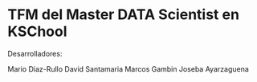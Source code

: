 # TFM del Master DATA Scientist en KSChool

Desarrolladores:

Mario Diaz-Rullo
David Santamaria
Marcos Gambin
Joseba Ayarzaguena
